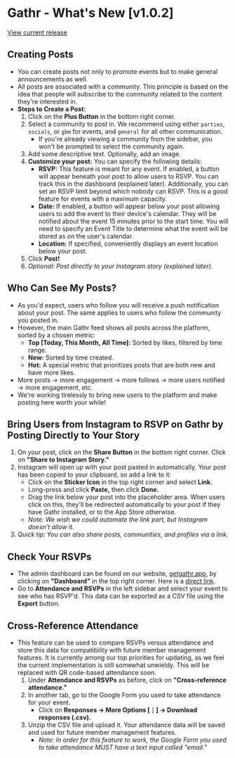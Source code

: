 # Gathr - What's New [v1.0.2]

[View current release](https://github.com/gathr-app/gathr-features)

## Creating Posts

- You can create posts not only to promote events but to make general announcements as well.
- All posts are associated with a community. This principle is based on the idea that people will subscribe to the community related to the content they're interested in.
- **Steps to Create a Post:**
  1. Click on the **Plus Button** in the bottom right corner.
  2. Select a community to post in. We recommend using either `parties`, `socials`, or `gbm` for events, and `general` for all other communication.
     - If you're already viewing a community from the sidebar, you won't be prompted to select the community again.
  3. Add some descriptive text. Optionally, add an image.
  4. **Customize your post:** You can specify the following details:
     - **RSVP:** This feature is meant for any event. If enabled, a button will appear beneath your post to allow users to RSVP. You can track this in the dashboard (explained later). Additionally, you can set an RSVP limit beyond which nobody can RSVP. This is a good feature for events with a maximum capacity.
     - **Date:** If enabled, a button will appear below your post allowing users to add the event to their device's calendar. They will be notified about the event 15 minutes prior to the start time. You will need to specify an Event Title to determine what the event will be stored as on the user's calendar.
     - **Location:** If specified, conveniently displays an event location below your post.
  5. Click **Post!**
  6. *Optional: Post directly to your Instagram story (explained later).*

## Who Can See My Posts?

- As you'd expect, users who follow you will receive a push notification about your post. The same applies to users who follow the community you posted in.
- However, the main Gathr feed shows all posts across the platform, sorted by a chosen metric:
  - **Top [Today, This Month, All Time]:** Sorted by likes, filtered by time range.
  - **New:** Sorted by time created.
  - **Hot:** A special metric that prioritizes posts that are both new and have more likes.
- More posts → more engagement → more follows → more users notified → more engagement, etc.
- We're working tirelessly to bring new users to the platform and make posting here worth your while!

## Bring Users from Instagram to RSVP on Gathr by Posting Directly to Your Story

1. On your post, click on the **Share Button** in the bottom right corner. Click on **"Share to Instagram Story."**
2. Instagram will open up with your post pasted in automatically. Your post has been copied to your clipboard, so add a link to it:
   - Click on the **Sticker Icon** in the top right corner and select **Link.**
   - Long-press and click **Paste,** then click **Done.**
   - Drag the link below your post into the placeholder area. When users click on this, they'll be redirected automatically to your post if they have Gathr installed, or to the App Store otherwise.
   - *Note: We wish we could automate the link part, but Instagram doesn't allow it.*
3. *Quick tip: You can also share posts, communities, and profiles via a link.*

## Check Your RSVPs

- The admin dashboard can be found on our website, [getgathr.app](https://getgathr.app), by clicking on **"Dashboard"** in the top right corner. Here is a [direct link](https://getgathr.app/dashboard).
- Go to **Attendance and RSVPs** in the left sidebar and select your event to see who has RSVP'd. This data can be exported as a CSV file using the **Export** button.

## Cross-Reference Attendance

- This feature can be used to compare RSVPs versus attendance and store this data for compatibility with future member management features. It is currently among our top priorities for updating, as we feel the current implementation is still somewhat unwieldy. This will be replaced with QR code-based attendance soon.
  1. Under **Attendance and RSVPs** as before, click on **"Cross-reference attendance."**
  2. In another tab, go to the Google Form you used to take attendance for your event.
     - Click on **Responses → More Options [⋮] → Download responses (.csv).**
  3. Unzip the CSV file and upload it. Your attendance data will be saved and used for future member management features.
     - *Note: In order for this feature to work, the Google Form you used to take attendance MUST have a text input called "email."*
